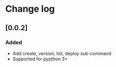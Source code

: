 # Change log

## [0.0.2]
### Added
- Add create, version, list, deploy sub-command
- Supported for pypthon 3+

